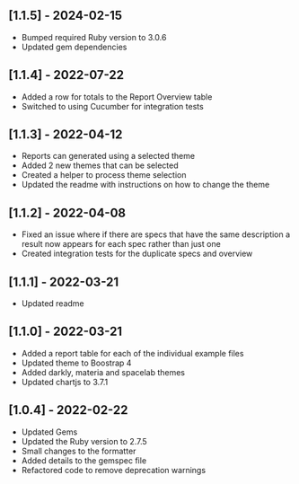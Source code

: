 ## [1.1.5] - 2024-02-15

- Bumped required Ruby version to 3.0.6
- Updated gem dependencies
 
## [1.1.4] - 2022-07-22

- Added a row for totals to the Report Overview table
- Switched to using Cucumber for integration tests

## [1.1.3] - 2022-04-12

- Reports can generated using a selected theme
- Added 2 new themes that can be selected
- Created a helper to process theme selection
- Updated the readme with instructions on how to change the theme

## [1.1.2] - 2022-04-08

- Fixed an issue where if there are specs that have the same description a result now appears for each spec rather than
  just one
- Created integration tests for the duplicate specs and overview

## [1.1.1] - 2022-03-21

- Updated readme

## [1.1.0] - 2022-03-21

- Added a report table for each of the individual example files
- Updated theme to Boostrap 4
- Added darkly, materia and spacelab themes
- Updated chartjs to 3.7.1

## [1.0.4] - 2022-02-22

- Updated Gems
- Updated the Ruby version to 2.7.5
- Small changes to the formatter
- Added details to the gemspec file
- Refactored code to remove deprecation warnings
